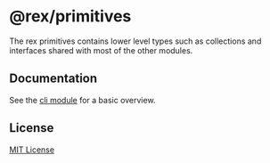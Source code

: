 # @rex/primitives

The rex primitives contains lower level types
such as collections and interfaces shared with
most of the other modules.

## Documentation

See the [cli module](https://jsr.io/@rex/cli/doc) for a basic overview.

## License

[MIT License](./LICENSE.md)